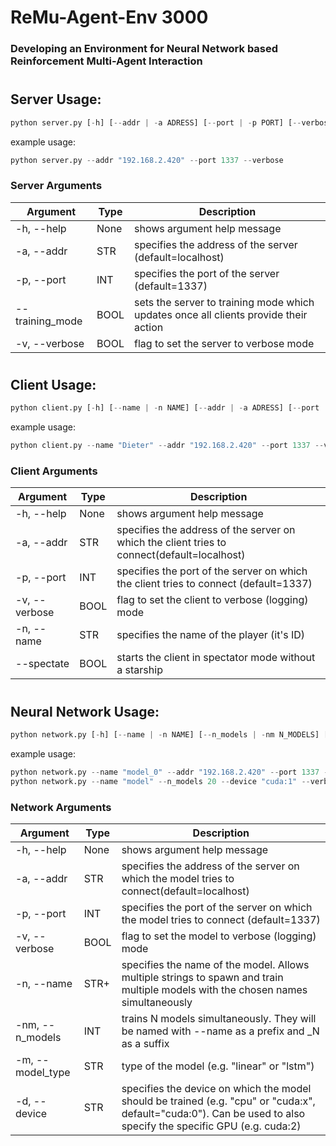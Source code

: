 # ReMu-Agent-Env 3000
### Developing an Environment for Neural Network based Reinforcement Multi-Agent Interaction
#

## Server Usage:

```python
python server.py [-h] [--addr | -a ADRESS] [--port | -p PORT] [--verbose | -v]
```
example usage:
```python
python server.py --addr "192.168.2.420" --port 1337 --verbose
```

### Server Arguments
| Argument | Type | Description|
|----------|------|------------|
| -h, --help | None| shows argument help message |
| -a, --addr | STR | specifies the address of the server (default=localhost) |
| -p, --port | INT | specifies the port of the server (default=1337) |
| --training_mode | BOOL | sets the server to training mode which updates once all clients provide their action |
| -v, --verbose | BOOL | flag to set the server to verbose mode |
#
## Client Usage:

```python
python client.py [-h] [--name | -n NAME] [--addr | -a ADRESS] [--port | -p PORT] [--verbose | -v] |--spectate]
```
example usage:
```python
python client.py --name "Dieter" --addr "192.168.2.420" --port 1337 --verbose
```

### Client Arguments
| Argument | Type | Description|
|----------|------|------------|
| -h, --help | None| shows argument help message |
| -a, --addr | STR | specifies the address of the server on which the client tries to  connect(default=localhost) |
| -p, --port | INT | specifies the port of the server on which the client tries to connect (default=1337) |
| -v, --verbose | BOOL | flag to set the client to verbose (logging) mode |
| -n, --name | STR | specifies the name of the player (it's ID) |
| --spectate | BOOL | starts the client in spectator mode without a starship |
#
## Neural Network Usage:
```python
python network.py [-h] [--name | -n NAME] [--n_models | -nm N_MODELS] [--addr | -a ADRESS] [--port | -p PORT] [--verbose | -v]
```
example usage:
```python
python network.py --name "model_0" --addr "192.168.2.420" --port 1337 --verbose
python network.py --name "model" --n_models 20 --device "cuda:1" --verbose
```

### Network Arguments
| Argument | Type | Description|
|----------|------|------------|
| -h, --help | None| shows argument help message |
| -a, --addr | STR | specifies the address of the server on which the model tries to  connect(default=localhost) |
| -p, --port | INT | specifies the port of the server on which the model tries to connect (default=1337) |
| -v, --verbose | BOOL | flag to set the model to verbose (logging) mode |
| -n, --name | STR+ | specifies the name of the model. Allows multiple strings to spawn and train multiple models with the chosen names simultaneously |
| -nm, --n_models | INT | trains N models simultaneously. They will be named with --name as a prefix and _N as a suffix 
| -m, --model_type | STR | type of the model (e.g. "linear" or "lstm") |
| -d, --device | STR | specifies the device on which the model should be trained (e.g. "cpu" or "cuda:x", default="cuda:0"). Can be used to also specify the specific GPU (e.g. cuda:2)|
